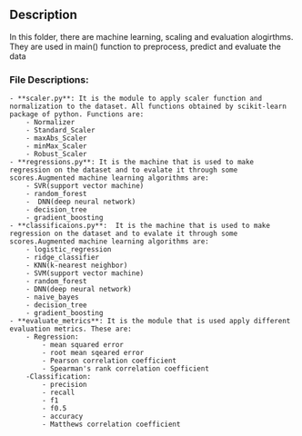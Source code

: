 ## Description

In this folder, there are machine learning, scaling and evaluation alogirthms. They are used in main() function to preprocess, predict and evaluate the data

### File Descriptions:

	- **scaler.py**: It is the module to apply scaler function and normalization to the dataset. All functions obtained by scikit-learn package of python. Functions are:
    	- Normalizer
    	- Standard_Scaler
    	- maxAbs_Scaler
    	- minMax_Scaler
    	- Robust_Scaler
    - **regressions.py**: It is the machine that is used to make regression on the dataset and to evalate it through some scores.Augmented machine learning algorithms are:
        - SVR(support vector machine)
        - random_forest
        -  DNN(deep neural network)
        - decision_tree
        - gradient_boosting
    - **classificaions.py**:  It is the machine that is used to make regression on the dataset and to evalate it through some scores.Augmented machine learning algorithms are:
        - logistic_regression
        - ridge_classifier
        - KNN(k-nearest neighbor)
        - SVM(support vector machine)
        - random_forest
        - DNN(deep neural network)
        - naive_bayes
        - decision_tree
        - gradient_boosting
    - **evaluate_metrics**: It is the module that is used apply different evaluation metrics. These are:
		- Regression:
            - mean squared error
    		- root mean sqeared error
    		- Pearson correlation coefficient
    		- Spearman's rank correlation coefficient
		-Classification:
            - precision
    		- recall
    		- f1
            - f0.5
    		- accuracy
    		- Matthews correlation coefficient


